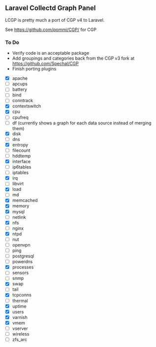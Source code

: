 ## Laravel Collectd Graph Panel

LCGP is pretty much a port of CGP v4 to Laravel.

See https://github.com/pommi/CGP/ for CGP

### To Do

- Verify code is an acceptable package
- Add groupings and categories back from the CGP v3 fork at https://github.com/Spechal/CGP
- Finish porting plugins
- [x] apache
- [ ] apcups
- [ ] battery
- [ ] bind
- [ ] conntrack
- [x] contextswitch
- [x] cpu
- [ ] cpufreq
- [ ] df (currently shows a graph for each data source instead of merging them)
- [x] disk
- [ ] dns
- [x] entropy
- [ ] filecount
- [ ] hddtemp
- [x] interface
- [ ] ip6tables
- [ ] iptables
- [x] irq
- [ ] libvirt
- [x] load
- [ ] md
- [x] memcached
- [x] memory
- [x] mysql
- [ ] netlink
- [x] nfs
- [ ] nginx
- [x] ntpd
- [ ] nut
- [ ] openvpn
- [ ] ping
- [ ] postgresql
- [ ] powerdns
- [x] processes
- [ ] sensors
- [ ] snmp
- [x] swap
- [ ] tail
- [x] tcpconns
- [ ] thermal
- [x] uptime
- [x] users
- [x] varnish
- [x] vmem
- [ ] vserver
- [ ] wireless
- [ ] zfs_arc
